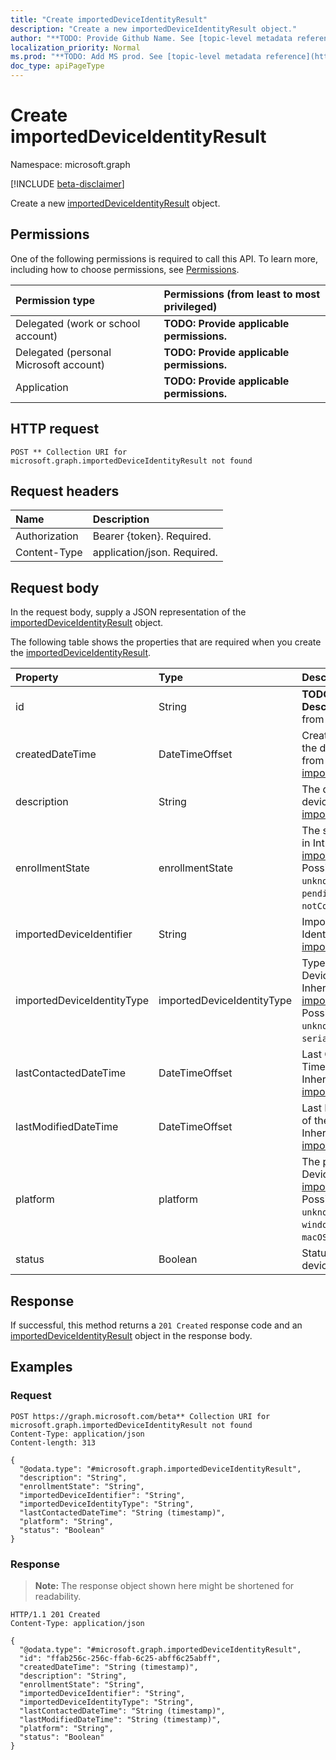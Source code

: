 ```yaml
---
title: "Create importedDeviceIdentityResult"
description: "Create a new importedDeviceIdentityResult object."
author: "**TODO: Provide Github Name. See [topic-level metadata reference](https://msgo.azurewebsites.net/add/document/guidelines/metadata.html#topic-level-metadata)**"
localization_priority: Normal
ms.prod: "**TODO: Add MS prod. See [topic-level metadata reference](https://msgo.azurewebsites.net/add/document/guidelines/metadata.html#topic-level-metadata)**"
doc_type: apiPageType
---
```


# Create importedDeviceIdentityResult
Namespace: microsoft.graph

[!INCLUDE [beta-disclaimer](../../includes/beta-disclaimer.md)]

Create a new [importedDeviceIdentityResult](../resources/importeddeviceidentityresult.md) object.

## Permissions
One of the following permissions is required to call this API. To learn more, including how to choose permissions, see [Permissions](/graph/permissions-reference).

|Permission type|Permissions (from least to most privileged)|
|:---|:---|
|Delegated (work or school account)|**TODO: Provide applicable permissions.**|
|Delegated (personal Microsoft account)|**TODO: Provide applicable permissions.**|
|Application|**TODO: Provide applicable permissions.**|

## HTTP request

<!-- {
  "blockType": "ignored"
}
-->
``` http
POST ** Collection URI for microsoft.graph.importedDeviceIdentityResult not found
```

## Request headers
|Name|Description|
|:---|:---|
|Authorization|Bearer {token}. Required.|
|Content-Type|application/json. Required.|

## Request body
In the request body, supply a JSON representation of the [importedDeviceIdentityResult](../resources/importeddeviceidentityresult.md) object.

The following table shows the properties that are required when you create the [importedDeviceIdentityResult](../resources/importeddeviceidentityresult.md).

|Property|Type|Description|
|:---|:---|:---|
|id|String|**TODO: Add Description** Inherited from [entity](../resources/entity.md)|
|createdDateTime|DateTimeOffset|Created Date Time of the device Inherited from [importedDeviceIdentity](../resources/importeddeviceidentity.md)|
|description|String|The description of the device Inherited from [importedDeviceIdentity](../resources/importeddeviceidentity.md)|
|enrollmentState|enrollmentState|The state of the device in Intune Inherited from [importedDeviceIdentity](../resources/importeddeviceidentity.md). Possible values are: `unknown`, `enrolled`, `pendingReset`, `failed`, `notContacted`, `blocked`.|
|importedDeviceIdentifier|String|Imported Device Identifier Inherited from [importedDeviceIdentity](../resources/importeddeviceidentity.md)|
|importedDeviceIdentityType|importedDeviceIdentityType|Type of Imported Device Identity Inherited from [importedDeviceIdentity](../resources/importeddeviceidentity.md). Possible values are: `unknown`, `imei`, `serialNumber`.|
|lastContactedDateTime|DateTimeOffset|Last Contacted Date Time of the device Inherited from [importedDeviceIdentity](../resources/importeddeviceidentity.md)|
|lastModifiedDateTime|DateTimeOffset|Last Modified DateTime of the description Inherited from [importedDeviceIdentity](../resources/importeddeviceidentity.md)|
|platform|platform|The platform of the Device. Inherited from [importedDeviceIdentity](../resources/importeddeviceidentity.md). Possible values are: `unknown`, `ios`, `android`, `windows`, `windowsMobile`, `macOS`.|
|status|Boolean|Status of imported device identity|



## Response

If successful, this method returns a `201 Created` response code and an [importedDeviceIdentityResult](../resources/importeddeviceidentityresult.md) object in the response body.

## Examples

### Request
<!-- {
  "blockType": "request",
  "name": "create_importeddeviceidentityresult_from_"
}
-->
``` http
POST https://graph.microsoft.com/beta** Collection URI for microsoft.graph.importedDeviceIdentityResult not found
Content-Type: application/json
Content-length: 313

{
  "@odata.type": "#microsoft.graph.importedDeviceIdentityResult",
  "description": "String",
  "enrollmentState": "String",
  "importedDeviceIdentifier": "String",
  "importedDeviceIdentityType": "String",
  "lastContactedDateTime": "String (timestamp)",
  "platform": "String",
  "status": "Boolean"
}
```


### Response
>**Note:** The response object shown here might be shortened for readability.
<!-- {
  "blockType": "response",
  "truncated": true,
  "@odata.type": "microsoft.graph.importedDeviceIdentityResult"
}
-->
``` http
HTTP/1.1 201 Created
Content-Type: application/json

{
  "@odata.type": "#microsoft.graph.importedDeviceIdentityResult",
  "id": "ffab256c-256c-ffab-6c25-abff6c25abff",
  "createdDateTime": "String (timestamp)",
  "description": "String",
  "enrollmentState": "String",
  "importedDeviceIdentifier": "String",
  "importedDeviceIdentityType": "String",
  "lastContactedDateTime": "String (timestamp)",
  "lastModifiedDateTime": "String (timestamp)",
  "platform": "String",
  "status": "Boolean"
}
```

